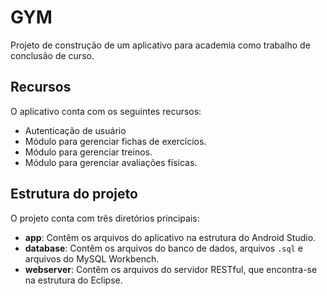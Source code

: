 # GYM

Projeto de construção de um aplicativo para academia como trabalho de conclusão de curso.

## Recursos

O aplicativo conta com os seguintes recursos:

* Autenticação de usuário
* Módulo para gerenciar fichas de exercícios.
* Módulo para gerenciar treinos.
* Módulo para gerenciar avaliações físicas.

## Estrutura do projeto

O projeto conta com três diretórios principais:

* **app**: Contêm os arquivos do aplicativo na estrutura do Android Studio.
* **database**: Contêm os arquivos do banco de dados, arquivos `.sql` e arquivos do MySQL Workbench.
* **webserver**: Contêm os arquivos do servidor RESTful, que encontra-se na estrutura do Eclipse.

